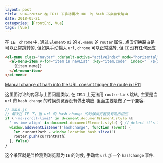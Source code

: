 ```yaml
---
layout: post
title: vue-router 在 IE11 下手动更改 URL 的 hash 不会触发路由
date: 2018-05-21
categories: [FrontEnd, Vue]
tags: [Vue]
---
```


在 `IE`、`chrome` 中, 通过 `Element-Ui` 的 `el-menu` 的 `router` 属性, 点击切换路由是可以正常跳转的, 但如果手动输入 `url`, `chrome` 可以正常跳转, 但 `IE` 没有任何反应

``` html
<el-menu class="navbar" :default-active="activeIndex" mode="horizontal" router>
  <el-menu-item v-for="item in navList" :key="item.code" :index=" `/${item.code}` ">
    {{item.name}}
  </el-menu-item>
</el-menu>
```

[Manual change of hash into the URL doesn't trigger the route in IE11](https://github.com/vuejs/vue-router/issues/1849)

这里面讨论的内容与上面问题类似, 在 `IE11` 上无法用 `router-link` 跳转, 主要是当 `url` 的 `hash change` 的时候浏览器没有做出响应. 里面主要是做了一个兼容.

``` js
// main.js
// 解决在 IE 下，当 url 的 hash change 的时候浏览器没有做出相应
if ('-ms-scroll-limit' in document.documentElement.style &&
  '-ms-ime-align' in document.documentElement.style) { // detect it's IE11
  window.addEventListener('hashchange', function (event) {
    let currentPath = window.location.hash.slice(1)
    router.push(currentPath)
  }, false)
}
```

这个兼容就是当检测到浏览器为 `IE` 的时候, 手动给 `url` 加一个 `hashchange` 事件.
